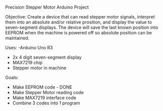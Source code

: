 Precision Stepper Motor Arduino Project

Objective: Create a device that can read stepper motor signals, interpret them into an absolute and/or relative prosition, and display the value to seven-segment displays. The device will save the last known position into EEPROM when the machine is powered off so absolute position can be maintained.

Uses:
-Arduino Uno R3
- 2x 4 digit seven-segment display
- MAX7219 chip
- Stepper motor in machine 

Goals:
- Make EEPROM code - DONE
- Make Stepper Motor reading code 
- Make MAX7219 interface code
- Combine 3 codes into 1 program
